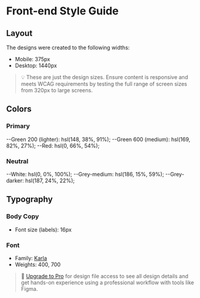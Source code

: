 # Front-end Style Guide

## Layout

The designs were created to the following widths:

- Mobile: 375px
- Desktop: 1440px

> 💡 These are just the design sizes. Ensure content is responsive and meets WCAG requirements by testing the full range of screen sizes from 320px to large screens.

## Colors

### Primary

--Green 200 (lighter): hsl(148, 38%, 91%);
--Green 600 (medium): hsl(169, 82%, 27%);
--Red: hsl(0, 66%, 54%);

### Neutral

--White: hsl(0, 0%, 100%);
--Grey-medium: hsl(186, 15%, 59%);
--Grey-darker: hsl(187, 24%, 22%);

## Typography

### Body Copy

- Font size (labels): 16px

### Font

- Family: [Karla](https://fonts.google.com/specimen/Karla)
- Weights: 400, 700

> 💎 [Upgrade to Pro](https://www.frontendmentor.io/pro?ref=style-guide) for design file access to see all design details and get hands-on experience using a professional workflow with tools like Figma.
